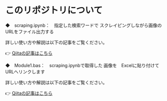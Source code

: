 # このリポジトリについて

◆　scraping.ipynb：　指定した検索ワードで スクレイピングしながら画像のURLをファイル出力する

詳しい使い方や解説は以下の記事をご覧ください。

👉 [Qiitaの記事はこちら](https://qiita.com/iwakazusuwa/items/3c26336aa19a285e3f07)



◆　Module1.bas：　scraping.ipynbで取得した 画像を　Excelに貼り付けてURLへリンクします

詳しい使い方や解説は以下の記事をご覧ください。

👉 [Qiitaの記事はこちら](https://qiita.com/iwakazusuwa/items/de38a31f8378a072a1fe)

